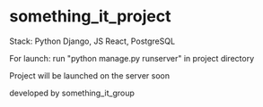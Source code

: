 # something_it_project

Stack: Python Django, JS React, PostgreSQL 

For launch: run "python manage.py runserver" in project directory

Project will be launched on the server soon


developed by something_it_group
